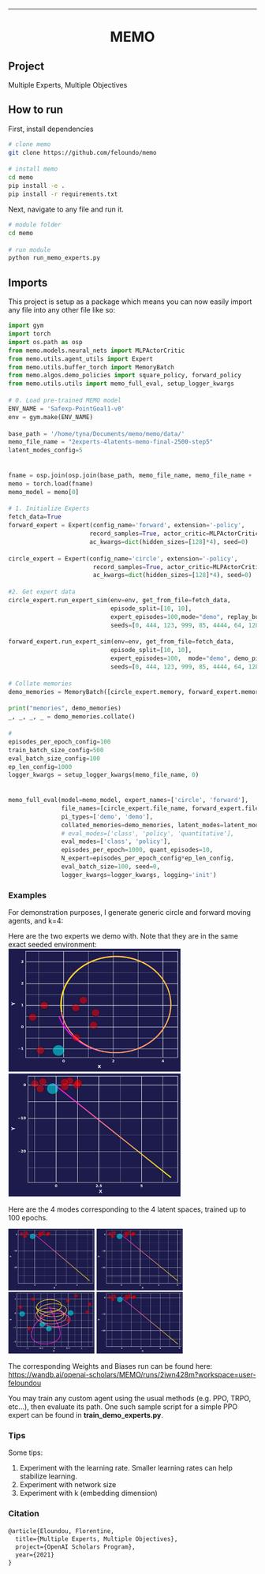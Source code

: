 ---

<div align="center">    
 
# MEMO

<!--
[![Paper](http://img.shields.io/badge/paper-arxiv.1001.2234-B31B1B.svg)](https://www.nature.com/articles/nature14539)
[![Conference](http://img.shields.io/badge/NeurIPS-2019-4b44ce.svg)](https://papers.nips.cc/book/advances-in-neural-information-processing-systems-31-2018)
-->
<!--
ARXIV   
[![Paper](http://img.shields.io/badge/arxiv-math.co:1480.1111-B31B1B.svg)](https://www.nature.com/articles/nature14539)
-->



<!--  
Conference   
-->   
</div>
 
## Project 
Multiple Experts, Multiple Objectives

## How to run   
First, install dependencies   
```bash
# clone memo   
git clone https://github.com/feloundo/memo

# install memo   
cd memo
pip install -e .   
pip install -r requirements.txt
 ```   
 Next, navigate to any file and run it.   
 ```bash
# module folder
cd memo

# run module
python run_memo_experts.py   
```

## Imports
This project is setup as a package which means you can now easily import any file into any other file like so:

```python
import gym
import torch
import os.path as osp
from memo.models.neural_nets import MLPActorCritic
from memo.utils.agent_utils import Expert
from memo.utils.buffer_torch import MemoryBatch
from memo.algos.demo_policies import square_policy, forward_policy
from memo.utils.utils import memo_full_eval, setup_logger_kwargs

# 0. Load pre-trained MEMO model
ENV_NAME = 'Safexp-PointGoal1-v0'
env = gym.make(ENV_NAME)

base_path = '/home/tyna/Documents/memo/memo/data/'
memo_file_name = "2experts-4latents-memo-final-2500-step5"
latent_modes_config=5


fname = osp.join(osp.join(base_path, memo_file_name, memo_file_name + '_s0/'), 'pyt_save', 'model' + '.pt')
memo = torch.load(fname)
memo_model = memo[0]

# 1. Initialize Experts
fetch_data=True
forward_expert = Expert(config_name='forward', extension='-policy',
                       record_samples=True, actor_critic=MLPActorCritic,
                       ac_kwargs=dict(hidden_sizes=[128]*4), seed=0)

circle_expert = Expert(config_name='circle', extension='-policy',
                        record_samples=True, actor_critic=MLPActorCritic,
                        ac_kwargs=dict(hidden_sizes=[128]*4), seed=0)

#2. Get expert data
circle_expert.run_expert_sim(env=env, get_from_file=fetch_data,
                             episode_split=[10, 10],
                             expert_episodes=100,mode="demo", replay_buffer_size=10000,
                             seeds=[0, 444, 123, 999, 85, 4444, 64, 128, 808, 838])

forward_expert.run_expert_sim(env=env, get_from_file=fetch_data,
                             episode_split=[10, 10],
                             expert_episodes=100,  mode="demo", demo_pi=forward_policy,
                             seeds=[0, 444, 123, 999, 85, 4444, 64, 128, 808, 838])

# Collate memories
demo_memories = MemoryBatch([circle_expert.memory, forward_expert.memory], step=5)

print("memories", demo_memories)
_, _, _, _ = demo_memories.collate()

#
episodes_per_epoch_config=100
train_batch_size_config=500
eval_batch_size_config=100
ep_len_config=1000
logger_kwargs = setup_logger_kwargs(memo_file_name, 0)


memo_full_eval(model=memo_model, expert_names=['circle', 'forward'],
               file_names=[circle_expert.file_name, forward_expert.file_name],
               pi_types=['demo', 'demo'],
               collated_memories=demo_memories, latent_modes=latent_modes_config,
               # eval_modes=['class', 'policy', 'quantitative'],
               eval_modes=['class', 'policy'],
               episodes_per_epoch=1000, quant_episodes=10,
               N_expert=episodes_per_epoch_config*ep_len_config,
               eval_batch_size=100, seed=0,
               logger_kwargs=logger_kwargs, logging='init')

```

### Examples
For demonstration purposes, I generate generic circle and forward moving agents, and k=4:

Here are the two experts we demo with. Note that they are in the same exact seeded environment:
<img src="https://github.com/feloundou/memo/blob/master/memo/images/circle_robot_path.png" alt="Circle Expert" width="350" height="250">
<img src="https://github.com/feloundou/memo/blob/master/memo/images/forward_robot_path.png" alt="Forward Expert" width="350" height="250">
<!--![alt text](https://github.com/feloundou/memo/blob/master/memo/images/circle_robot_path.png?250x250)-->


Here are the 4 modes corresponding to the 4 latent spaces, trained up to 100 epochs.

<p float="left">
<img src="https://github.com/feloundou/memo/blob/master/memo/images/learner_pos0.png" caption="Mode 0" width="175" height="125">
<img src="https://github.com/feloundou/memo/blob/master/memo/images/learner_pos1.png" alt="Mode 1" width="175" height="125">
<img src="https://github.com/feloundou/memo/blob/master/memo/images/learner_pos2.png" alt="Mode 2" width="175" height="125">
<img src="https://github.com/feloundou/memo/blob/master/memo/images/learner_pos3.png" alt="Mode 3" width="175" height="125">
</p>

The corresponding Weights and Biases run can be found here: 
https://wandb.ai/openai-scholars/MEMO/runs/2iwn428m?workspace=user-feloundou

You may train any custom agent using the usual methods (e.g. PPO, TRPO, etc...), then evaluate its path. One such sample script for a simple PPO expert can be found in **train_demo_experts.py**.


### Tips

Some tips:
1. Experiment with the learning rate. Smaller learning rates can help stabilize learning. 
2. Experiment with network size
3. Experiment with k (embedding dimension)

### Citation   
```
@article{Eloundou, Florentine,
  title={Multiple Experts, Multiple Objectives},
  project={OpenAI Scholars Program},
  year={2021}
}
```   
